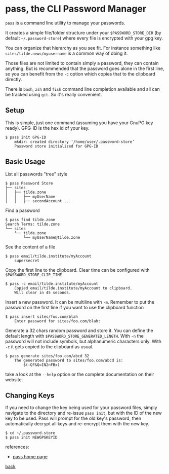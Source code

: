 <!--
title: pass, the CLI Password Manager
author: erxeto
description: Usage guide for pass
-->

# pass, the CLI Password Manager

`pass` is a command line utility to manage your passwords.

It creates a simple file/folder structure under your `$PASSWORD_STORE_DIR`
(by default `~/.password-store`) where every file is encrypted with your
gpg key.

You can organize that hierarchy as you see fit. For instance something like
`sites/tilde.news/myusername` is a common way of doing it.

Those files are not limited to contain simply a password, they can contain
anything. But is recommended that the password goes alone in the first
line, so you can benefit from the `-c` option which copies that to the
clipboard directly.

There is `bash`, `zsh` and `fish` command line completion available and
all can be tracked using `git`. So it's really convenient.

## Setup

This is simple, just one command (assuming you have your GnuPG key
ready). GPG-ID is the hex id of your key.

```
$ pass init GPG-ID
    mkdir: created directory ‘/home/user/.password-store’
    Password store initialized for GPG-ID
```

## Basic Usage

List all passwords "tree" style

```
$ pass Password Store
├── sites
│   ├── tilde.zone
│   │   ├── myUserName
│   │   ├── secondAccount ...
```

Find a password

```
$ pass find tilde.zone
Search Terms: tilde.zone
└── sites
    └── tilde.zone
        └── myUserName@tilde.zone
```

See the content of a file

```
$ pass email/tilde.institute/myAccount
    supersecret
```

Copy the first line to the clipboard. Clear time can be configured with
`$PASSWORD_STORE_CLIP_TIME`

```
$ pass -c email/tilde.institute/myAccount
    Copied email/tilde.institute/myAccount to clipboard.
    Will clear in 45 seconds.
```

Insert a new password. It can be multiline with `-m`. Remember to put the
password on the first line if you want to use the clipboard function 

```
$ pass insert sites/foo.com/blah
    Enter password for sites/foo.com/blah:
```

Generate a 32 chars random password and store it. You can define the
default length with `$PASSWORD_STORE_GENERATED_LENGTH`. With `-n` the
password will not include symbols, but alphanumeric characters only. With
`-c` it gets copied to the clipboard as usual.
```
$ pass generate sites/foo.com/abcd 32
    The generated password to sites/foo.com/abcd is: 
        $(-QF&Q=IN2nFBx)
```

take a look at the `--help` option or the complete documentation on
their website.

## Changing Keys

If you need to change the key being used for your password files,
simply navigate to the directory and re-issue `pass init`, but with
the ID of the new key to be used. Pass will prompt for the old key's
password, then automatically decrypt all keys and re-encrypt them
with the new key.
```
$ cd ~/.password-store
$ pass init NEWGPGKEYID
```

references:

* [pass home page](https://passwordstore.org)

[back](/)
